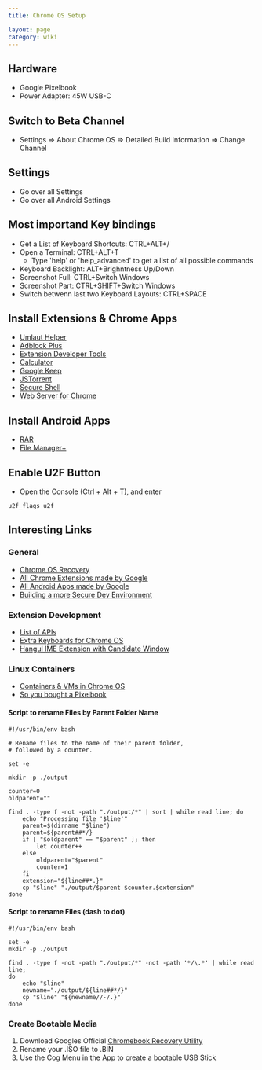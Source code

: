 ```yaml
---
title: Chrome OS Setup

layout: page
category: wiki
---
```


## Hardware
- Google Pixelbook
- Power Adapter: 45W USB-C

## Switch to Beta Channel
- Settings => About Chrome OS => Detailed Build Information => Change Channel

## Settings
- Go over all Settings
- Go over all Android Settings

## Most importand Key bindings
- Get a List of Keyboard Shortcuts: CTRL+ALT+/
- Open a Terminal: CTRL+ALT+T
  - Type 'help' or 'help_advanced' to get a list of all possible commands
- Keyboard Backlight: ALT+Brighntness Up/Down
- Screenshot Full: CTRL+Switch Windows
- Screenshot Part: CTRL+SHIFT+Switch Windows
- Switch betwenn last two Keyboard Layouts: CTRL+SPACE

## Install Extensions & Chrome Apps
- [Umlaut Helper](https://github.com/frostrubin/Chrome-Extensions)
- [Adblock Plus](https://chrome.google.com/webstore/detail/adblock-plus/cfhdojbkjhnklbpkdaibdccddilifddb)
- [Extension Developer Tools](https://chrome.google.com/webstore/detail/chrome-apps-extensions-de/ohmmkhmmmpcnpikjeljgnaoabkaalbgc)
- [Calculator](https://chrome.google.com/webstore/detail/calculator/joodangkbfjnajiiifokapkpmhfnpleo)
- [Google Keep](https://chrome.google.com/webstore/detail/google-keep-notes-and-lis/hmjkmjkepdijhoojdojkdfohbdgmmhki)
- [JSTorrent](https://chrome.google.com/webstore/detail/jstorrent/anhdpjpojoipgpmfanmedjghaligalgb)
- [Secure Shell](https://chrome.google.com/webstore/detail/secure-shell/pnhechapfaindjhompbnflcldabbghjo)
- [Web Server for Chrome](https://chrome.google.com/webstore/detail/web-server-for-chrome/ofhbbkphhbklhfoeikjpcbhemlocgigb)

## Install Android Apps
- [RAR](https://play.google.com/store/apps/details?id=com.rarlab.rar&hl=en)
- [File Manager+](https://play.google.com/store/apps/details?id=com.alphainventor.filemanager&hl=en)

## Enable U2F Button
- Open the Console (Ctrl + Alt + T), and enter
```
u2f_flags u2f
```

## Interesting Links
### General
- [Chrome OS Recovery](https://support.google.com/chromebook/answer/1080595)
- [All Chrome Extensions made by Google](https://chrome.google.com/webstore/category/collection/by_google)
- [All Android Apps made by Google](https://play.google.com/store/apps/dev?id=5700313618786177705&hl=en)
- [Building a more Secure Dev Environment](https://blog.lessonslearned.org/building-a-more-secure-development-chromebook/)


### Extension Development
- [List of APIs](https://developer.chrome.com/extensions/api_index)
- [Extra Keyboards for Chrome OS](https://github.com/google/extra-keyboards-for-chrome-os)
- [Hangul IME Extension with Candidate Window](https://github.com/googlei18n/google-input-tools/blob/fc9f11d80d957560f7accf85a5fc27dd23625f70/chrome/os/nacl-hangul/js/ime.js)

### Linux Containers
- [Containers & VMs in Chrome OS](https://chromium.googlesource.com/chromiumos/docs/+/master/containers_and_vms.md)
- [So you bought a Pixelbook](https://blog.drewolson.org/so-you-bought-a-pixelbook/)

#### Script to rename Files by Parent Folder Name
    #!/usr/bin/env bash

    # Rename files to the name of their parent folder,
    # followed by a counter.

    set -e

    mkdir -p ./output

    counter=0
    oldparent=""

    find . -type f -not -path "./output/*" | sort | while read line; do
        echo "Processing file '$line'"
        parent=$(dirname "$line")
        parent=${parent##*/}
        if [ "$oldparent" == "$parent" ]; then
            let counter++
        else
            oldparent="$parent"
            counter=1
        fi
        extension="${line##*.}"
        cp "$line" "./output/$parent $counter.$extension"
    done

#### Script to rename Files (dash to dot)
    #!/usr/bin/env bash

    set -e
    mkdir -p ./output

    find . -type f -not -path "./output/*" -not -path '*/\.*' | while read line;
    do
        echo "$line"
        newname="./output/${line##*/}"
        cp "$line" "${newname//-/.}"
    done

### Create Bootable Media
1. Download Googles Official [Chromebook Recovery Utility](https://chrome.google.com/webstore/detail/chromebook-recovery-utili/jndclpdbaamdhonoechobihbbiimdgai)
2. Rename your .ISO file to .BIN
3. Use the Cog Menu in the App to create a bootable USB Stick
